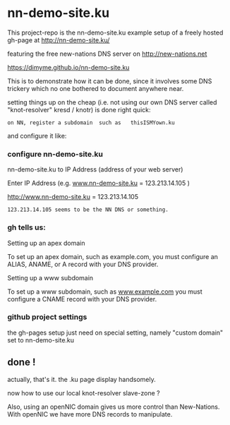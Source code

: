 # nn-demo-site.ku
This project-repo is the   nn-demo-site.ku   example setup of a freely hosted gh-page at  http://nn-demo-site.ku/

featuring the free new-nations DNS server on http://new-nations.net

https://dimyme.github.io/nn-demo-site.ku

This is to demonstrate how it can be done, since it involves some DNS trickery which no one bothered to document anywhere near.

setting things up on the cheap (i.e. not using our own DNS server called "knot-resolver" kresd / knotr) is done right quick:

    on NN, register a subdomain  such as   thisISMYown.ku
and configure it like:


  ### configure nn-demo-site.ku

nn-demo-site.ku to IP Address (address of your web server)

Enter IP Address (e.g. www.nn-demo-site.ku = 123.213.14.105 )

http://www.nn-demo-site.ku = 123.213.14.105


    123.213.14.105 seems to be the NN DNS or something.








     
   ### gh tells us:

Setting up an apex domain

To set up an apex domain, such as example.com, you must configure an ALIAS, ANAME, or A record with your DNS provider.

Setting up a www subdomain

To set up a www subdomain, such as www.example.com you must configure a CNAME record with your DNS provider.




### github project settings
the gh-pages setup just need on special setting, namely "custom domain" set to
    nn-demo-site.ku
    
    
 ## done !    
actually, that's it. the .ku page display handsomely.

now how to use our local knot-resolver slave-zone ?

Also, using an openNIC domain gives us more control than New-Nations. With openNIC we have more DNS records to manipulate.  












